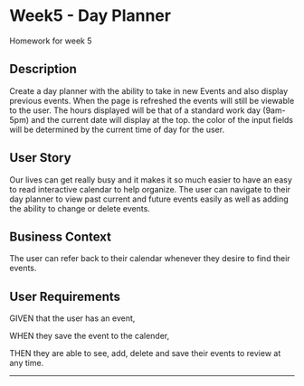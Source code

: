 # Week5 - Day Planner

Homework for week 5

## Description

Create a day planner with the ability to take in new Events and also display previous events. When the page is refreshed the events will still be viewable to the user. The hours displayed will be that of a standard work day (9am-5pm) and the current date will display at the top. the color of the input fields will be determined by the current time of day for the user.

## User Story

Our lives can get really busy and it makes it so much easier to have an easy to read interactive calendar to help organize. The user can navigate to their day planner to view past current and future events easily as well as adding the ability to change or delete events.

## Business Context

The user can refer back to their calendar whenever they desire to find their events.

## User Requirements

GIVEN that the user has an event,

WHEN they save the event to the calender,

THEN they are able to see, add, delete and save their events to review at any time.

---
